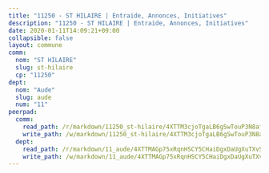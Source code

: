 ```yaml
---
title: "11250 - ST HILAIRE | Entraide, Annonces, Initiatives"
description: "11250 - ST HILAIRE | Entraide, Annonces, Initiatives"
date: 2020-01-11T14:09:21+09:00
collapsible: false
layout: commune
comm:
  nom: "ST HILAIRE"
  slug: st-hilaire
  cp: "11250"
dept:
  nom: "Aude"
  slug: aude
  num: "11"
peerpad:
  comm:
    read_path: /r/markdown/11250_st-hilaire/4XTTM3cjoTgaLB6gSwTouP3N8affZ3GuJw82Zf3Dy6Faaha7M
    write_path: /w/markdown/11250_st-hilaire/4XTTM3cjoTgaLB6gSwTouP3N8affZ3GuJw82Zf3Dy6Faaha7M-K3TgTr7jYRiryLH5saiTqUkroaDAGpZyaFd9fSH34St9C9w6cHm1evSDwZMx2F56QjhXoZTUvnvfW5wAkbXrfuCcwDu3epDZs1vUzEftrLMcWXAXAqgA9f73HW28xAHk5YPEjyFR
  dept:
    read_path: /r/markdown/11_aude/4XTTMAGp75xRqnHSCY5CHaiDgxDaUgXuTXvSZDHnY1JdjJiUk
    write_path: /w/markdown/11_aude/4XTTMAGp75xRqnHSCY5CHaiDgxDaUgXuTXvSZDHnY1JdjJiUk-K3TgUenjCPDfs1W21bst2JvrPDW324QBfMvPid11puzXxXGQEeNw9p4QtfnUhSn4LYSwR6UDBQmdr3wFq2CDRGqNz2QynSm58zgCpz2PKP6Y24UTpxW22MudfeZ339ZPKnHm6XTr
---
```


